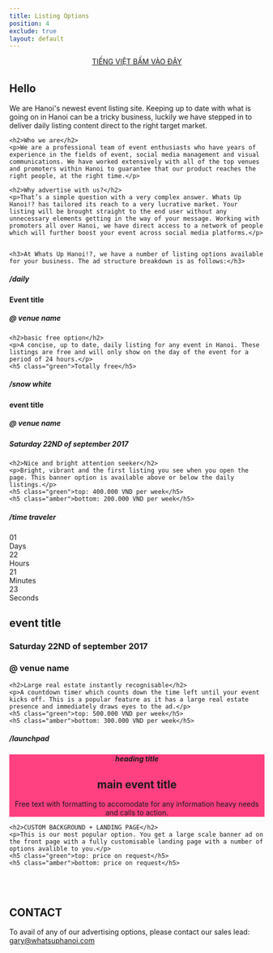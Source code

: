 ```yaml
---
title: Listing Options
position: 4
exclude: true
layout: default
---
```


<div class="pricing-plans">
  <section>
  <a class="link" href="/listingvn" style="text-align: center; display: block; margin-bottom: 32px;">TIẾNG VIỆT BẤM VÀO ĐÂY</a>
<h2>Hello</h2>
    <p>We are Hanoi's newest event listing site. Keeping up to date with what is going on in Hanoi can be a tricky business, luckily we have stepped in to deliver daily listing content direct to the right target market.</p>

    <h2>Who we are</h2>
    <p>We are a professional team of event enthusiasts who have years of experience in the fields of event, social media management and visual communications. We have worked extensively with all of the top venues and promoters within Hanoi to guarantee that our product reaches the right people, at the right time.</p>

    <h2>Why advertise with us?</h2>
    <p>That’s a simple question with a very complex answer. Whats Up Hanoi!? has tailored its reach to a very lucrative market. Your listing will be brought straight to the end user without any unnecessary elements getting in the way of your message. Working with promoters all over Hanoi, we have direct access to a network of people which will further boost your event across social media platforms.</p>


    <h3>At Whats Up Hanoi!?, we have a number of listing options available for your business. The ad structure breakdown is as follows:</h3>
  </section>

  <section>
    <h5>/daily</h5>
    <div class="tonight">
      <h4>Event title</h4>
      <h5>@ venue name</h5>
    </div>

    <h2>basic free option</h2>
    <p>A concise, up to date, daily listing for any event in Hanoi. These listings are free and will only show on the day of the event for a period of 24 hours.</p>
    <h5 class="green">Totally free</h5>
  </section>

  <section>
    <h5>/snow white</h5>
    <div class="featured" style="margin-top: 0px;" >
        <h4>event title</h4>
        <div class="col-2">
           <h5>@ venue name</h5>
           <h5>Saturday 22ND of september 2017</h5>
        </div>
    </div>

    <h2>Nice and bright attention seeker</h2>
    <p>Bright, vibrant and the first listing you see when you open the page. This banner option is available above or below the daily listings.</p>
    <h5 class="green">top: 400.000 VND per week</h5>
    <h5 class="amber">bottom: 200.000 VND per week</h5>
  </section>

  <section>
    <h5>/time traveler</h5>
    <div class="upcoming">
      <div class="clockdiv">
        <div>
          <span class="days">01</span>
          <div class="smalltext">Days</div>
        </div>
        <div>
          <span class="hours">22</span>
          <div class="smalltext">Hours</div>
        </div>
        <div>
          <span class="minutes">21</span>
          <div class="smalltext">Minutes</div>
        </div>
        <div>
          <span class="seconds">23</span>
          <div class="smalltext">Seconds</div>
        </div>
      </div>
      <div class="box-footer" >
        <h1>event title</h1>
        <div class="col-2">
           <h3>Saturday 22ND of september 2017</h3>
           <h3>@ venue name</h3>
        </div>
      </div>
    </div>

    <h2>Large real estate instantly recognisable</h2>
    <p>A countdown timer which counts down the time left until your event kicks off. This is a popular feature as it has a large real estate presence and immediately draws eyes to the ad.</p>
    <h5 class="green">top: 500.000 VND per week</h5>
    <h5 class="amber">bottom: 300.000 VND per week</h5>
  </section>

  <section>
    <h5>/launchpad</h5>
    <div class="promo" style="margin-top: 16px; text-align: center; background-image: url('/assets/images/promo-sample-bkg.jpg'); background-color: #FF4081; outline-color: #FF4081;" >
        <h5>heading title</h5>
        <div class="col-2">
           <h1>main event title</h1>
           <p>Free text with formatting to accomodate for any information heavy needs and calls to action.</p>
        </div>
    </div>

    <h2>CUSTOM BACKGROUND + LANDING PAGE</h2>
    <p>This is our most popular option. You get a large scale banner ad on the front page with a fully customisable landing page with a number of options avalible to you.</p>
    <h5 class="green">top: price on request</h5>
    <h5 class="amber">bottom: price on request</h5>
<br>
<br>
<h2>CONTACT</h2>
To avail of any of our advertising options, please contact our sales lead:
<br>
<a class="link" href="mailto:gary@whatsuphanoi.com?subject=SalesQuery">gary@whatsuphanoi.com</a>

</section>

</div>
